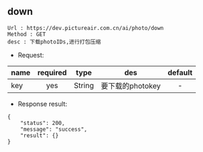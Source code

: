 

down
---

```
Url : https://dev.pictureair.com.cn/ai/photo/down
Method : GET 
desc : 下载photoIDs,进行打包压缩
```

* Request:

|name|required|type|des|default|
| ------------- |:-------------:|:-------------:|:---------------------------------------:|:-------------:|
| key | yes | String | 要下载的photokey | - |

* Response result:
```
{
    "status": 200,
    "message": "success",
    "result": {}
}
```
